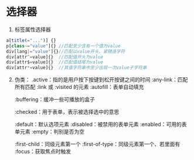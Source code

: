 # 选择器

1. 标签属性选择器

```javascript
a[title(="...")] {}
p[class~="value"]{} //匹配至少含有一个值为value
div[lang|="value"]{}//匹配以value开头、紧随连字符
div[attr^=value]{}  //匹配值开头为value
div[attr$=value]{}  //匹配值结尾为value
div[attr*=value]{}  //其值字符串中至少出现一次value子字符串
```

2. 伪类：
   .active：指的是用户按下按键到松开按键之间的时间
   :any-link：匹配所有匹配 :link 或 :visited 的元素
   :autofill：表单自动填充

   :buffering：缓冲一些可播放的盒子

   :checked：用于表单，表示被选择选中的意思

   :default：默认选项元素
   :disabled：被禁用的表单元素
   :enabled：可用的表单元素
   :empty：判别是否为空

   :first-child：同级元素第一个
   :first-of-type：同级元素第一个、若里面有
   :focus：获取焦点时触发
